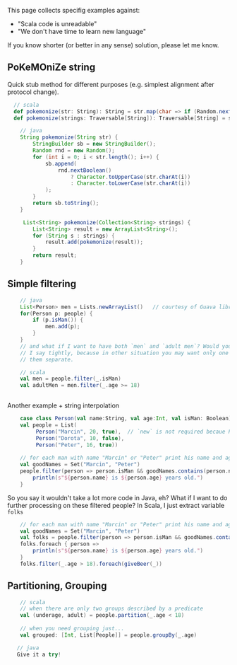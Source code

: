 This page collects specifig examples against:
* "Scala code is unreadable"
* "We don't have time to learn new language"

If you know shorter (or better in any sense) solution, please let me know.

PoKeMOniZe string
-----------------
Quick stub method for different purposes (e.g. simplest alignment after protocol change).
```scala
  // scala
  def pokemonize(str: String): String = str.map(char => if (Random.nextBoolean()) char.toUpper else char.toLower)
  def pokemonize(strings: Traversable[String]): Traversable[String] = strings.map(pokemonize)
```
```java
    // java
    String pokemonize(String str) {
        StringBuilder sb = new StringBuilder();
        Random rnd = new Random();
        for (int i = 0; i < str.length(); i++) {
            sb.append(
                rnd.nextBoolean()
                    ? Character.toUpperCase(str.charAt(i))
                    : Character.toLowerCase(str.charAt(i))
            );
        }
        return sb.toString();
    }

     List<String> pokemonize(Collection<String> strings) {
        List<String> result = new ArrayList<String>();
        for (String s : strings) {
            result.add(pokemonize(result));
        }
        return result;
    }
```

Simple filtering
----------------
```java
    // java
    List<Person> men = Lists.newArrayList()   // courtesy of Guava library
    for(Person p: people) {
        if (p.isMan()) {
            men.add(p);
        }
    }
    // and what if I want to have both `men` and `adult men`? Would you write another loop or (tightly) cuple them?
    // I say tightly, because in other situation you may want only one of them, so I guess it is better to keep
    // them separate.
```
```scala
    // scala
    val men = people.filter(_.isMan)
    val adultMen = men.filter(_.age >= 18)
    
```
Another example + string interpolation
```scala
    case class Person(val name:String, val age:Int, val isMan: Boolean)
    val people = List(
         Person("Marcin", 20, true),  // `new` is not required becaue Person is a `case class`, not just a `class` 
         Person("Dorota", 10, false), 
         Person("Peter", 16, true))
    
    // for each man with name "Marcin" or "Peter" print his name and age
    val goodNames = Set("Marcin", "Peter")
    people.filter(person => person.isMan && goodNames.contains(person.name)).foreach{ person =>
        println(s"${person.name} is ${person.age} years old.") 
    }
```
So you say it wouldn't take a lot more code in Java, eh? What if I want to do further processing on these filtered people? In Scala, I just extract variable `folks`
```scala
    // for each man with name "Marcin" or "Peter" print his name and age
    val goodNames = Set("Marcin", "Peter")
    val folks = people.filter(person => person.isMan && goodNames.contains(person.name))
    folks.foreach { person =>
        println(s"${person.name} is ${person.age} years old.") 
    }
    folks.filter(_.age > 18).foreach(giveBeer(_))
```

Partitioning, Grouping
----------------------
```scala
    // scala
    // when there are only two groups described by a predicate
    val (underage, adult) = people.partition(_.age < 18)
    
    // when you need grouping just...
    val grouped: [Int, List[People]] = people.groupBy(_.age)
```
```java
   // java
   Give it a try!
```

